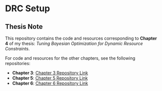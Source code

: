 # DRC Setup

## Thesis Note

This repository contains the code and resources corresponding to **Chapter 4** of my thesis: *Tuning Bayesian Optimization for Dynamic Resource Constraints*.

For code and resources for the other chapters, see the following repositories:
- **Chapter 3**: [Chapter 3 Repository Link](https://github.com/stefanpricopie/drc_schema)
- **Chapter 5**: [Chapter 5 Repository Link](https://github.com/stefanpricopie/drc_lookahead)
- **Chapter 6**: [Chapter 6 Repository Link](https://github.com/stefanpricopie/drc_production_graph)
